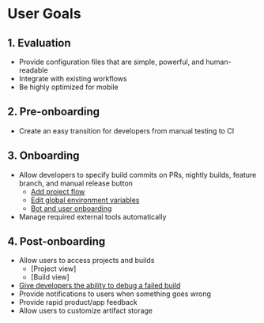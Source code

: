 # User Goals
## 1. Evaluation
* Provide configuration files that are simple, powerful, and human-readable
* Integrate with existing workflows 
* Be highly optimized for mobile 

## 2. Pre-onboarding 
* Create an easy transition for developers from manual testing to CI

## 3. Onboarding
* Allow developers to specify build commits on PRs, nightly builds, feature branch, and manual release button
   * [Add project flow](add_project_flow.md)
   * [Edit global environment variables](edit_global_env_variables.md)
   * [Bot and user onboarding](first_time_setup.md)
* Manage required external tools automatically 

## 4. Post-onboarding 
* Allow users to access projects and builds
   * [Project view]
   * [Build view]
* [Give developers the ability to debug a failed build](./debug_failed_build.md) 
* Provide notifications to users when something goes wrong 
* Provide rapid product/app feedback
* Allow users to customize artifact storage
